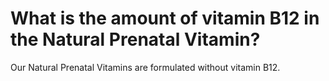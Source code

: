 # What is the amount of vitamin B12 in the Natural Prenatal Vitamin?

Our Natural Prenatal Vitamins are formulated without vitamin B12.